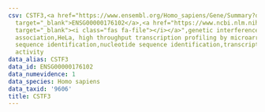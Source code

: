 ```yaml
---
csv: CSTF3,<a href="https://www.ensembl.org/Homo_sapiens/Gene/Summary?db=core;g=ENSG00000176102"
  target="_blank">ENSG00000176102</a>,<a href="https://www.ncbi.nlm.nih.gov/pubmed/17216044"
  target="_blank"><i class="fas fa-file"></i></a>",genetic interference,functional
  association,HeLa, high throughput transcription profiling by microarray,nucleotide
  sequence identification,nucleotide sequence identification,transcriptional regulation,down-regulates
  activity
data_alias: CSTF3
data_id: ENSG00000176102
data_numevidence: 1
data_species: Homo sapiens
data_taxid: '9606'
title: CSTF3
---
```

